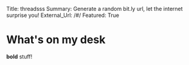 Title:          threadsss
Summary:        Generate a random bit.ly url, let the internet surprise you!
External_Url: /#/
Featured: True

# What's on my desk
**bold** stuff!
